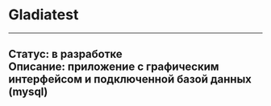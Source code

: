 # Gladiatest
----------------
Статус: в разработке  
Описание: приложение с графическим интерфейсом и подключенной базой данных (mysql)  
----------------
